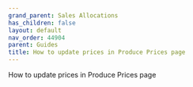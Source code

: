```yaml
---
grand_parent: Sales Allocations
has_children: false
layout: default
nav_order: 44904
parent: Guides
title: How to update prices in Produce Prices page
---
```


How to update prices in Produce Prices page

